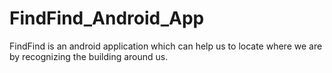 FindFind_Android_App
====================

FindFind is an android application which can help us to locate where we are by recognizing the building around us. 

